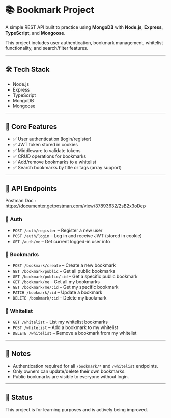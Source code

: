 # 📚 Bookmark Project

A simple REST API built to practice using **MongoDB** with **Node.js**, **Express**, **TypeScript**, and **Mongoose**.

This project includes user authentication, bookmark management, whitelist functionality, and search/filter features.

---

## 🛠️ Tech Stack

- Node.js
- Express
- TypeScript
- MongoDB
- Mongoose

---

## 🔐 Core Features

- ✅ User authentication (login/register)
- ✅ JWT token stored in cookies
- ✅ Middleware to validate tokens
- ✅ CRUD operations for bookmarks
- ✅ Add/remove bookmarks to a whitelist
- ✅ Search bookmarks by title or tags (array support)

---

## 🔗 API Endpoints
Postman Doc : https://documenter.getpostman.com/view/37893632/2sB2x3oDep

### 🔐 Auth

- `POST /auth/register` – Register a new user  
- `POST /auth/login` – Log in and receive JWT (stored in cookie)  
- `GET /auth/me` – Get current logged-in user info  

### 🔖 Bookmarks

- `POST /bookmark/create` – Create a new bookmark  
- `GET /bookmark/public` – Get all public bookmarks  
- `GET /bookmark/public/:id` – Get a specific public bookmark  
- `GET /bookmark/me` – Get all my bookmarks  
- `GET /bookmark/me/:id` – Get my specific bookmark  
- `PATCH /bookmark/:id` – Update a bookmark  
- `DELETE /bookmark/:id` – Delete my bookmark  

### 🤍 Whitelist

- `GET /whitelist` – List my whitelist bookmarks  
- `POST /whitelist` – Add a bookmark to my whitelist  
- `DELETE /whitelist` – Remove a bookmark from my whitelist  

---

## 📌 Notes

- Authentication required for all `/bookmark/*` and `/whitelist` endpoints.
- Only owners can update/delete their own bookmarks.
- Public bookmarks are visible to everyone without login.

---

## 🧪 Status

This project is for learning purposes and is actively being improved.
